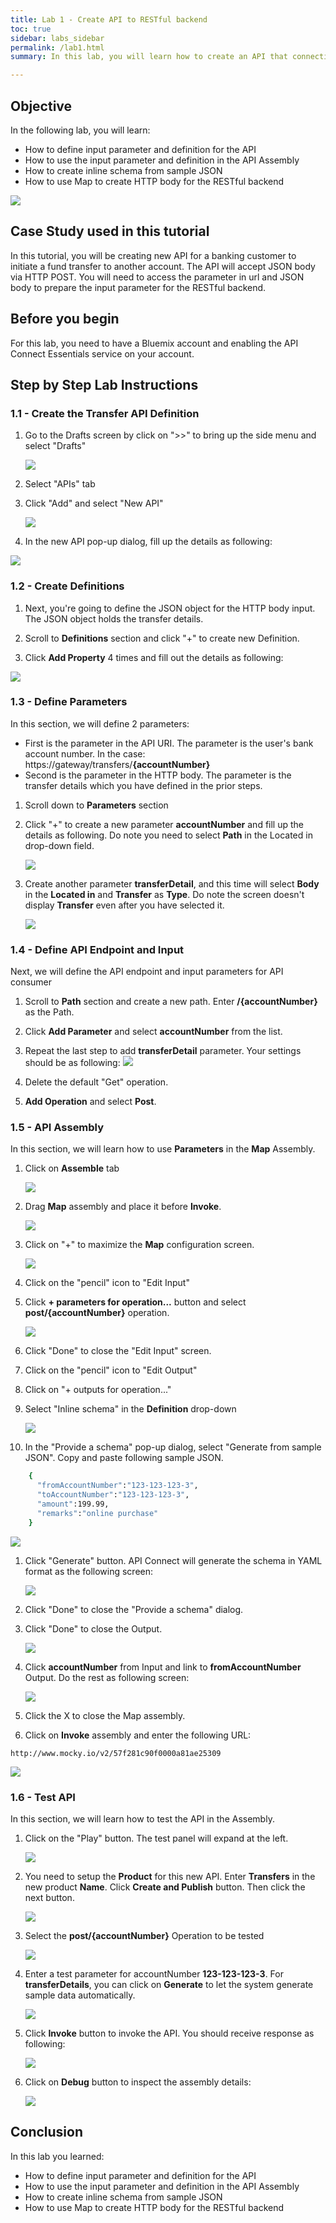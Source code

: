 ```yaml
---
title: Lab 1 - Create API to RESTful backend
toc: true
sidebar: labs_sidebar
permalink: /lab1.html
summary: In this lab, you will learn how to create an API that connecting to a **RESTful** backend. It covers define and use **Parameter** and **Definition**, **Inline Schema** and **Map Assembly**.

---
```


## Objective
In the following lab, you will learn:

+ How to define input parameter and definition for the API
+ How to use the input parameter and definition in the API Assembly
+ How to create inline schema from sample JSON
+ How to use Map to create HTTP body for the RESTful backend

![](images/apjc/00.01.png)

## Case Study used in this tutorial
In this tutorial, you will be creating new API for a banking customer to initiate a fund transfer to another account. The API will accept JSON body via HTTP POST. You will need to access the parameter in url and JSON body to prepare the input parameter for the RESTful backend.

## Before you begin
For this lab, you need to have a Bluemix account and enabling the API Connect Essentials service on your account.

## Step by Step Lab Instructions

### 1.1 - Create the Transfer API Definition

1.  Go to the Drafts screen by click on ">>" to bring up the side menu and select "Drafts"

      ![](images/apjc/01.01.png)

1.  Select "APIs" tab

1.  Click "Add" and select "New API"

      ![](images/apjc/01.02.png)

1.  In the new API pop-up dialog, fill up the details as following:

  ![](images/apjc/01.03.png)

### 1.2 - Create Definitions

1.  Next, you're going to define the JSON object for the HTTP body input. The JSON object holds the transfer details.

1.  Scroll to **Definitions** section and click "+" to create new Definition.

1. Click **Add Property** 4 times and fill out the details as following:

  ![](images/apjc/02.01.png)

### 1.3 - Define Parameters

In this section, we will define 2 parameters:
  + First is the parameter in the API URI. The parameter is the user's bank account number. In the case: https://gateway/transfers/**{accountNumber}**
  + Second is the parameter in the HTTP body. The parameter is the transfer details which you have defined in the prior steps.

1.  Scroll down to **Parameters** section

1.  Click "+" to create a new parameter **accountNumber** and fill up the details as following. Do note you need to select **Path** in the Located in drop-down field.

      ![](images/apjc/03.01.png)

1.  Create another parameter **transferDetail**,  and this time will  select **Body** in the **Located in** and **Transfer** as **Type**. Do note the screen doesn't display **Transfer** even after you have selected it.

      ![](images/apjc/03.02.png)

### 1.4 - Define API Endpoint and Input

Next, we will define the API endpoint and input parameters for API consumer

1.  Scroll to **Path** section and create a new path. Enter **/{accountNumber}** as the Path.

1.  Click **Add Parameter** and select **accountNumber** from the list.

1.  Repeat the last step to add **transferDetail** parameter. Your settings should be as following:
  ![](images/apjc/04.01.png)

1.  Delete the default "Get" operation.

1.  **Add Operation** and select **Post**.


### 1.5 - API Assembly

In this section, we will learn how to use **Parameters** in the **Map** Assembly.

1.  Click on **Assemble** tab

      ![](images/apjc/05.01.png)

1.  Drag **Map** assembly and place it before **Invoke**.

      ![](images/apjc/05.02.png)

1.  Click on "+" to maximize the **Map** configuration screen.

      ![](images/apjc/05.03.png)

1.  Click on the "pencil" icon to "Edit Input"

1.  Click **+ parameters for operation...** button and select **post/{accountNumber}** operation.

      ![](images/apjc/05.04.png)

1.  Click "Done" to close the "Edit Input" screen.

1.  Click on the "pencil" icon to "Edit Output"

1.  Click on "+ outputs for operation..."

1.  Select "Inline schema" in the **Definition** drop-down

      ![](images/apjc/05.05.png)

1.  In the "Provide a schema" pop-up dialog, select "Generate from sample JSON". Copy and paste following sample JSON.


```bash
    {
      "fromAccountNumber":"123-123-123-3",
      "toAccountNumber":"123-123-123-3",
      "amount":199.99,
      "remarks":"online purchase"
    }
```
      
  ![](images/apjc/05.06.png)

1.  Click "Generate" button. API Connect will generate the schema in YAML format as the following screen:

      ![](images/apjc/05.07.png)

1.  Click "Done" to close the "Provide a schema" dialog.

1.  Click "Done" to close the Output.

      ![](images/apjc/05.08.png)

1.  Click **accountNumber** from Input and link to **fromAccountNumber** Output. Do the rest as following screen:

      ![](images/apjc/05.09.png)

1.  Click the X to close the Map assembly.

1.  Click on **Invoke** assembly and enter the following URL:

  ```
  http://www.mocky.io/v2/57f281c90f0000a81ae25309
  ```

  ![](images/apjc/05.10.png)

### 1.6 - Test API

In this section, we will learn how to test the API in the Assembly.

1.  Click on the "Play" button. The test panel will expand at the left.

    ![](images/apjc/06.01.png)

1.  You need to setup the **Product** for this new API. Enter **Transfers** in the new product **Name**. Click **Create and Publish** button. Then click the next button.

    ![](images/apjc/06.02.png)

1.  Select the **post/{accountNumber}** Operation to be tested

    ![](images/apjc/06.03.png)

1.  Enter a test parameter for accountNumber **123-123-123-3**. For **transferDetails**, you can click on **Generate** to let the system generate sample data automatically.

    ![](images/apjc/06.04.png)

1.  Click **Invoke** button to invoke the API. You should receive response as following:

    ![](images/apjc/06.05.png)

1.  Click on **Debug** button to inspect the assembly details:

    ![](images/apjc/06.06.png)

## Conclusion

In this lab you learned:

+ How to define input parameter and definition for the API
+ How to use the input parameter and definition in the API Assembly
+ How to create inline schema from sample JSON
+ How to use Map to create HTTP body for the RESTful backend